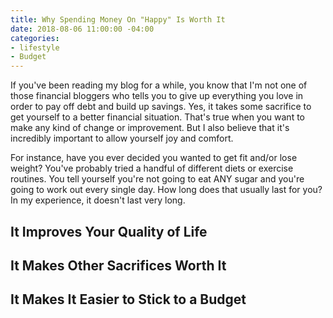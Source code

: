 ```yaml
---
title: Why Spending Money On "Happy" Is Worth It
date: 2018-08-06 11:00:00 -04:00
categories:
- lifestyle
- Budget
---
```


If you've been reading my blog for a while, you know that I'm not one of those financial bloggers who tells you to give up everything you love in order to pay off debt and build up savings. Yes, it takes some sacrifice to get yourself to a better financial situation. That's true when you want to make any kind of change or improvement. But I also believe that it's incredibly important to allow yourself joy and comfort.

For instance, have you ever decided you wanted to get fit and/or lose weight? You've probably tried a handful of different diets or exercise routines. You tell yourself you're not going to eat ANY sugar and you're going to work out every single day. How long does that usually last for you? In my experience, it doesn't last very long. 

## It Improves Your Quality of Life

## It Makes Other Sacrifices Worth It

## It Makes It Easier to Stick to a Budget